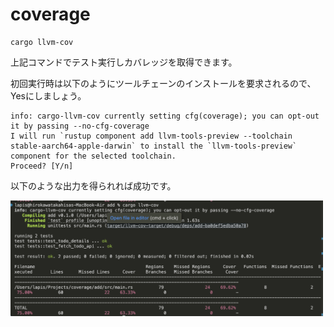 # coverage

```
cargo llvm-cov
```

上記コマンドでテスト実行しカバレッジを取得できます。

初回実行時は以下のようにツールチェーンのインストールを要求されるので、Yesにしましょう。

```
info: cargo-llvm-cov currently setting cfg(coverage); you can opt-out it by passing --no-cfg-coverage
I will run `rustup component add llvm-tools-preview --toolchain stable-aarch64-apple-darwin` to install the `llvm-tools-preview` component for the selected toolchain.
Proceed? [Y/n]
```

以下のような出力を得られれば成功です。

<img width="500" src="img/coverage-capture.png">
